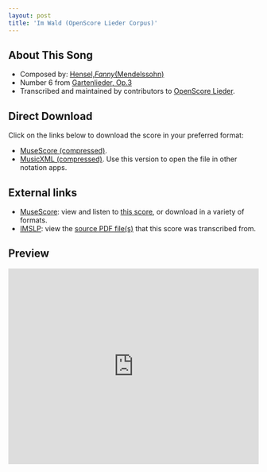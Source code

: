 ```yaml
---
layout: post
title: 'Im Wald (OpenScore Lieder Corpus)'
---
```


## About This Song

- Composed by: [Hensel,_Fanny_(Mendelssohn)](https://fourscoreandmore.org/openscore/lieder/Hensel,_Fanny_(Mendelssohn))
- Number 6 from [Gartenlieder, Op.3](https://fourscoreandmore.org/openscore/lieder/Hensel,_Fanny_(Mendelssohn)/Gartenlieder,_Op.3)
- Transcribed and maintained by contributors to [OpenScore Lieder].

[OpenScore Lieder]: https://musescore.com/openscore-lieder-corpus

## Direct Download

Click on the links below to download the score in your preferred format:
- [MuseScore (compressed)](https://github.com/openscore/lieder/blob/main/scores/Hensel,_Fanny_(Mendelssohn)/Gartenlieder,_Op.3/6_Im_Wald/lc6034767.mscz?raw=true).
- [MusicXML (compressed)](https://github.com/openscore/lieder/blob/main/scores/Hensel,_Fanny_(Mendelssohn)/Gartenlieder,_Op.3/6_Im_Wald/lc6034767.mxl?raw=true). Use this version to open the file in other notation apps.

## External links

- [MuseScore]: view and listen to [this score][MuseScore], or download in a variety of formats.
- [IMSLP]: view the [source PDF file(s)][IMSLP] that this score was transcribed from.

[MuseScore]: https://musescore.com/score/6034767
[IMSLP]: https://imslp.org/wiki/Special:ReverseLookup/558571

## Preview

<iframe width="100%" height="394" src="https://musescore.com/openscore-lieder-corpus/scores/6034767/embed" frameborder="0" allowfullscreen allow="autoplay; fullscreen"></iframe>
